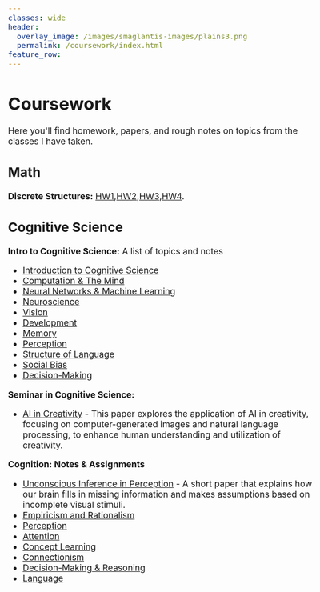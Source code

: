 ```yaml
---
classes: wide
header:
  overlay_image: /images/smaglantis-images/plains3.png
  permalink: /coursework/index.html
feature_row:
---
```


<style type="text/css">
  body{
  font-size: 13pt;
}
</style>

# Coursework 
Here you'll find homework, papers, and rough notes on topics from the classes I have taken. 

## Math
**Discrete Structures:** [HW1](\discreteMath\Discrete_I_HW_1.pdf),[HW2](\discreteMath\Discrete_I_HW_2.pdf),[HW3](\discreteMath\Discrete_I_HW_3.pdf),[HW4](\discreteMath\Discrete_I_HW_4.pdf).

## Cognitive Science
**Intro to Cognitive Science:** 
A list of topics and notes 
- [Introduction to Cognitive Science](\cog-sci-intro)
- [Computation & The Mind](\cog-sci-computation-mind)
- [Neural Networks & Machine Learning](\cog-sci-neural-networks)
- [Neuroscience](\cog-sci-neuroscience)
- [Vision](\cog-sci-vision)
- [Development](\introToCogSci\w7_development.pdf)
- [Memory](\introToCogSci\w8_memory.pdf)
- [Perception](\introToCogSci\w9_perception.pdf)
- [Structure of Language](\introToCogSci\w10_structure_of_language.pdf)
- [Social Bias](\introToCogSci\w11_social_bias.pdf)
- [Decision-Making](\introToCogSci\w12_decision_making.pdf)

**Seminar in Cognitive Science:**
- [AI in Creativity](\underSemCogSci\ai_in_creativity.pdf) - This paper explores the application of AI in creativity, focusing on computer-generated images and natural language processing, to enhance human understanding and utilization of creativity.

**Cognition: Notes & Assignments**
- [Unconscious Inference in Perception](\cognition\assignment_1.pdf) - A short paper that explains how our brain fills in missing information and makes assumptions based on incomplete visual stimuli.
- [Empiricism and Rationalism](\cognition\empiricsm_and_rationalism.pdf)
- [Perception](\cognition\cog_perception.pdf)
- [Attention](\cognition\cog_attention.pdf)
- [Concept Learning](\cognition\cog_concept_learning.pdf)
- [Connectionism](\cognition\cog_connectionism.pdf)
- [Decision-Making & Reasoning](\cognition\cog_decision_making.pdf)
- [Language](\cognition\cog_language.pdf)





